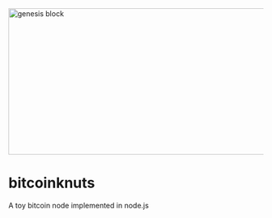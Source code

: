 <img width="540" height="290" alt="genesis block" src="https://github.com/user-attachments/assets/6632ad40-98d7-4773-adaa-cdd4b629b6b5" />

# bitcoinknuts

A toy bitcoin node implemented in node.js
